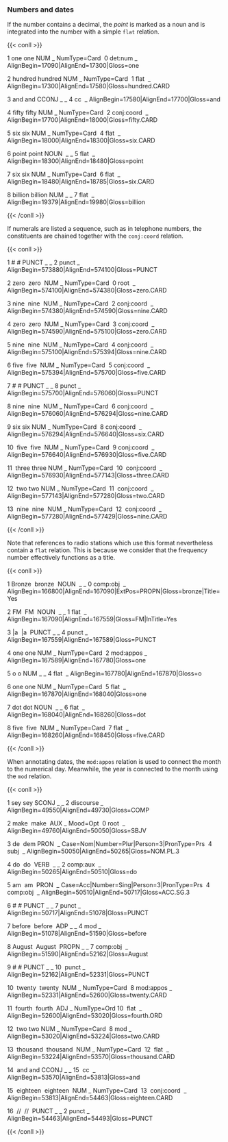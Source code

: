 ### Numbers and dates


If the number contains a decimal, the *point* is marked as a noun and is integrated into the number with a simple `flat` relation.  

{{< conll >}}

1 one one NUM _ NumType=Card  0 det:num _ AlignBegin=17090|AlignEnd=17300|Gloss=one

2 hundred hundred NUM _ NumType=Card  1 flat  _ AlignBegin=17300|AlignEnd=17580|Gloss=hundred.CARD

3 and and CCONJ _ _ 4 cc  _ AlignBegin=17580|AlignEnd=17700|Gloss=and

4 fifty fifty NUM _ NumType=Card  2 conj:coord  _ AlignBegin=17700|AlignEnd=18000|Gloss=fifty.CARD

5 six six NUM _ NumType=Card  4 flat  _ AlignBegin=18000|AlignEnd=18300|Gloss=six.CARD

6 point point NOUN  _ _ 5 flat  _ AlignBegin=18300|AlignEnd=18480|Gloss=point

7 six six NUM _ NumType=Card  6 flat  _ AlignBegin=18480|AlignEnd=18785|Gloss=six.CARD

8 billion billion NUM _ _ 7 flat  _ AlignBegin=19379|AlignEnd=19980|Gloss=billion

{{< /conll >}}

  
  

If numerals are listed a sequence, such as in telephone numbers, the constituents are chained together with the `conj:coord` relation.

{{< conll >}}

1 # # PUNCT _ _ 2 punct _ AlignBegin=573880|AlignEnd=574100|Gloss=PUNCT

2 zero  zero  NUM _ NumType=Card  0 root  _ AlignBegin=574100|AlignEnd=574380|Gloss=zero.CARD

3 nine  nine  NUM _ NumType=Card  2 conj:coord  _ AlignBegin=574380|AlignEnd=574590|Gloss=nine.CARD

4 zero  zero  NUM _ NumType=Card  3 conj:coord  _ AlignBegin=574590|AlignEnd=575100|Gloss=zero.CARD

5 nine  nine  NUM _ NumType=Card  4 conj:coord  _ AlignBegin=575100|AlignEnd=575394|Gloss=nine.CARD

6 five  five  NUM _ NumType=Card  5 conj:coord  _ AlignBegin=575394|AlignEnd=575700|Gloss=five.CARD

7 # # PUNCT _ _ 8 punct _ AlignBegin=575700|AlignEnd=576060|Gloss=PUNCT

8 nine  nine  NUM _ NumType=Card  6 conj:coord  _ AlignBegin=576060|AlignEnd=576294|Gloss=nine.CARD

9 six six NUM _ NumType=Card  8 conj:coord  _ AlignBegin=576294|AlignEnd=576640|Gloss=six.CARD

10  five  five  NUM _ NumType=Card  9 conj:coord  _ AlignBegin=576640|AlignEnd=576930|Gloss=five.CARD

11  three three NUM _ NumType=Card  10  conj:coord  _ AlignBegin=576930|AlignEnd=577143|Gloss=three.CARD

12  two two NUM _ NumType=Card  11  conj:coord  _ AlignBegin=577143|AlignEnd=577280|Gloss=two.CARD

13  nine  nine  NUM _ NumType=Card  12  conj:coord  _ AlignBegin=577280|AlignEnd=577429|Gloss=nine.CARD

{{< /conll >}}

  
  

Note that references to radio stations which use this format nevertheless contain a `flat` relation. This is because we consider that the frequency number effectively functions as a title.

{{< conll >}}

1 Bronze  bronze  NOUN  _ _ 0 comp:obj  _ AlignBegin=166800|AlignEnd=167090|ExtPos=PROPN|Gloss=bronze|Title=Yes

2 FM  FM  NOUN  _ _ 1 flat  _ AlignBegin=167090|AlignEnd=167559|Gloss=FM|InTitle=Yes

3 |a  |a  PUNCT _ _ 4 punct _ AlignBegin=167559|AlignEnd=167589|Gloss=PUNCT

4 one one NUM _ NumType=Card  2 mod:appos _ AlignBegin=167589|AlignEnd=167780|Gloss=one

5 o o NUM _ _ 4 flat  _ AlignBegin=167780|AlignEnd=167870|Gloss=o

6 one one NUM _ NumType=Card  5 flat  _ AlignBegin=167870|AlignEnd=168040|Gloss=one

7 dot dot NOUN  _ _ 6 flat  _ AlignBegin=168040|AlignEnd=168260|Gloss=dot

8 five  five  NUM _ NumType=Card  7 flat  _ AlignBegin=168260|AlignEnd=168450|Gloss=five.CARD

{{< /conll >}}

  
  

When annotating dates, the `mod:appos` relation is used to connect the month to the numerical day. Meanwhile, the year is connected to the month using the `mod` relation.  

{{< conll >}}

1 sey sey SCONJ _ _ 2 discourse _ AlignBegin=49550|AlignEnd=49730|Gloss=COMP

2 make  make  AUX _ Mood=Opt  0 root  _ AlignBegin=49760|AlignEnd=50050|Gloss=SBJV

3 de  dem PRON  _ Case=Nom|Number=Plur|Person=3|PronType=Prs  4 subj  _ AlignBegin=50050|AlignEnd=50265|Gloss=NOM.PL.3

4 do  do  VERB  _ _ 2 comp:aux  _ AlignBegin=50265|AlignEnd=50510|Gloss=do

5 am  am  PRON  _ Case=Acc|Number=Sing|Person=3|PronType=Prs  4 comp:obj  _ AlignBegin=50510|AlignEnd=50717|Gloss=ACC.SG.3

6 # # PUNCT _ _ 7 punct _ AlignBegin=50717|AlignEnd=51078|Gloss=PUNCT

7 before  before  ADP _ _ 4 mod _ AlignBegin=51078|AlignEnd=51590|Gloss=before

8 August  August  PROPN _ _ 7 comp:obj  _ AlignBegin=51590|AlignEnd=52162|Gloss=August

9 # # PUNCT _ _ 10  punct _ AlignBegin=52162|AlignEnd=52331|Gloss=PUNCT

10  twenty  twenty  NUM _ NumType=Card  8 mod:appos _ AlignBegin=52331|AlignEnd=52600|Gloss=twenty.CARD

11  fourth  fourth  ADJ _ NumType=Ord 10  flat  _ AlignBegin=52600|AlignEnd=53020|Gloss=fourth.ORD

12  two two NUM _ NumType=Card  8 mod _ AlignBegin=53020|AlignEnd=53224|Gloss=two.CARD

13  thousand  thousand  NUM _ NumType=Card  12  flat  _ AlignBegin=53224|AlignEnd=53570|Gloss=thousand.CARD

14  and and CCONJ _ _ 15  cc  _ AlignBegin=53570|AlignEnd=53813|Gloss=and

15  eighteen  eighteen  NUM _ NumType=Card  13  conj:coord  _ AlignBegin=53813|AlignEnd=54463|Gloss=eighteen.CARD

16  //  //  PUNCT _ _ 2 punct _ AlignBegin=54463|AlignEnd=54493|Gloss=PUNCT

{{< /conll >}}

  
